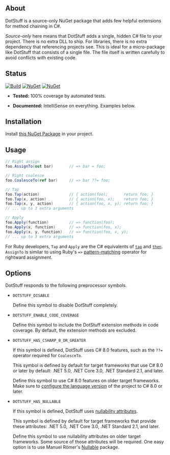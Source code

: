 ## About

DotStuff is a source-only NuGet package that adds few helpful extensions for
method chaining in C#.

*Source-only* here means that DotStuff adds a single, hidden C# file to your
project.  There is no extra DLL to ship.  For libraries, there is no extra
dependency that referencing projects see.  This is ideal for a micro-package
like DotStuff that consists of a single file.  The file itself is written
carefully to avoid conflicts with existing code.

## Status

[![Build](https://github.com/sharpjs/DotStuff/workflows/Build/badge.svg)](https://github.com/sharpjs/DotStuff/actions)
[![NuGet](https://img.shields.io/nuget/v/DotStuff.svg)](https://www.nuget.org/packages/DotStuff)
[![NuGet](https://img.shields.io/nuget/dt/DotStuff.svg)](https://www.nuget.org/packages/DotStuff)

- **Tested:**      100% coverage by automated tests.

- **Documented:**  IntelliSense on everything.  Examples below.

## Installation

Install [this NuGet Package](https://www.nuget.org/packages/DotStuff) in your
project.

## Usage

```csharp
// Right assign
foo.AssignTo(out bar)       // => bar = foo;

// Right coalesce
foo.CoalesceTo(ref bar)     // => bar ??= foo;

// Tap
foo.Tap(action)             // { action(foo);       return foo; }
foo.Tap(x, action)          // { action(foo, x);    return foo; }
foo.Tap(x, y, action)       // { action(foo, x, y); return foo; }
// ... up to 3 extra arguments

// Apply
foo.Apply(function)         // => function(foo);
foo.Apply(x, function)      // => function(foo, x);
foo.Apply(x, y, function)   // => function(foo, x, y);
// ... up to 3 extra arguments
```

For Ruby developers, `Tap` and `Apply` are the C# equivalents of
[`tap`](https://ruby-doc.org/3.3.0/Kernel.html#method-i-tap) and
[`then`](https://ruby-doc.org/3.3.0/Kernel.html#method-i-then).
`AssignTo` is similar to using Ruby's `=>`
[pattern-matching](https://ruby-doc.org/3.3.0/syntax/pattern_matching_rdoc.html)
operator for rightward assignment.

## Options

DotStuff responds to the following preprocessor symbols.

- `DOTSTUFF_DISABLE`

  Define this symbol to disable DotStuff completely.

- `DOTSTUFF_ENABLE_CODE_COVERAGE`

  Define this symbol to include the DotStuff extension methods in code
  coverage.  By default, the extension methods are excluded.

- `DOTSTUFF_HAS_CSHARP_8_OR_GREATER`

  If this symbol is defined, DotStuff uses C# 8.0 features, such as the `??=`
  operator required for `CoalesceTo`.

  This symbol is defined by default for target frameworks that use C# 8.0 or
  later by default: .NET 5.0, .NET Core 3.0, .NET Standard 2.1, and later.

  Define this symbol to use C# 8.0 features on older target frameworks.  Make
  sure to [configure the language version](https://learn.microsoft.com/en-us/dotnet/csharp/language-reference/configure-language-version#override-the-default)
  of the project to C# 8.0 or later.

- `DOTSTUFF_HAS_NULLABLE`

  If this symbol is defined, DotStuff uses [nullability attributes](https://learn.microsoft.com/en-us/dotnet/csharp/language-reference/attributes/nullable-analysis).

  This symbol is defined by default for target frameworks that provide these
  attributes: .NET 5.0, .NET Core 3.0, .NET Standard 2.1, and later.

  Define this symbol to use nullability attributes on older target frameworks.
  Some source of those attributes will be required.  One easy option is to use
  Manuel Römer's [Nullable](https://www.nuget.org/packages/nullable) package.

<!--
  Copyright 2024 Jeffrey Sharp
  SPDX-License-Identifier: ISC
-->
